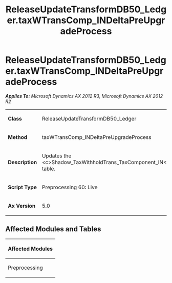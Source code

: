 ﻿---
title: ReleaseUpdateTransformDB50_Ledger.taxWTransComp_INDeltaPreUpgradeProcess
TOCTitle: ReleaseUpdateTransformDB50_Ledger.taxWTransComp_INDeltaPreUpgradeProcess
ms:assetid: 184ca67f-1f1c-9333-1cf8-947b653452a9
ms:mtpsurl: https://msdn.microsoft.com/en-us/library/JJ718601(v=AX.60)
ms:contentKeyID: 49706886
ms.date: 05/18/2015
mtps_version: v=AX.60
---

# ReleaseUpdateTransformDB50\_Ledger.taxWTransComp\_INDeltaPreUpgradeProcess 


_**Applies To:** Microsoft Dynamics AX 2012 R3, Microsoft Dynamics AX 2012 R2_

<table>
<colgroup>
<col style="width: 50%" />
<col style="width: 50%" />
</colgroup>
<tbody>
<tr class="odd">
<td><p><strong>Class</strong></p></td>
<td><p>ReleaseUpdateTransformDB50_Ledger</p></td>
</tr>
<tr class="even">
<td><p><strong>Method</strong></p></td>
<td><p>taxWTransComp_INDeltaPreUpgradeProcess</p></td>
</tr>
<tr class="odd">
<td><p><strong>Description</strong></p></td>
<td><p>Updates the &lt;c&gt;Shadow_TaxWithholdTrans_TaxComponent_IN&lt;/c&gt; table.</p></td>
</tr>
<tr class="even">
<td><p><strong>Script Type</strong></p></td>
<td><p>Preprocessing 60: Live</p></td>
</tr>
<tr class="odd">
<td><p><strong>Ax Version</strong></p></td>
<td><p>5.0</p></td>
</tr>
</tbody>
</table>


## Affected Modules and Tables

<table>
<colgroup>
<col style="width: 100%" />
</colgroup>
<thead>
<tr class="header">
<th><p>Affected Modules</p></th>
</tr>
</thead>
<tbody>
<tr class="odd">
<td><p>Preprocessing</p></td>
</tr>
</tbody>
</table>

  


